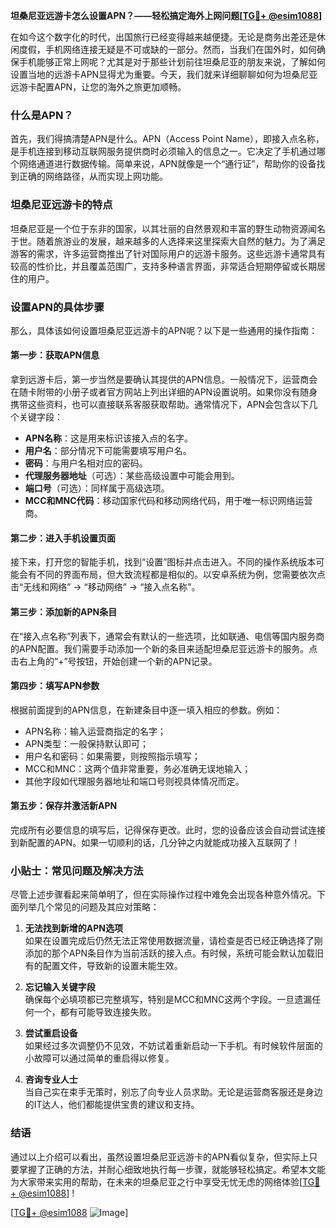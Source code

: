 **坦桑尼亚远游卡怎么设置APN？——轻松搞定海外上网问题[[TG💪+ @esim1088](https://t.me/s/esim1088)]**

在如今这个数字化的时代，出国旅行已经变得越来越便捷。无论是商务出差还是休闲度假，手机网络连接无疑是不可或缺的一部分。然而，当我们在国外时，如何确保手机能够正常上网呢？尤其是对于那些计划前往坦桑尼亚的朋友来说，了解如何设置当地的远游卡APN显得尤为重要。今天，我们就来详细聊聊如何为坦桑尼亚远游卡配置APN，让您的海外之旅更加顺畅。

### 什么是APN？

首先，我们得搞清楚APN是什么。APN（Access Point Name），即接入点名称，是手机连接到移动互联网服务提供商时必须输入的信息之一。它决定了手机通过哪个网络通道进行数据传输。简单来说，APN就像是一个“通行证”，帮助你的设备找到正确的网络路径，从而实现上网功能。

### 坦桑尼亚远游卡的特点

坦桑尼亚是一个位于东非的国家，以其壮丽的自然景观和丰富的野生动物资源闻名于世。随着旅游业的发展，越来越多的人选择来这里探索大自然的魅力。为了满足游客的需求，许多运营商推出了针对国际用户的远游卡服务。这些远游卡通常具有较高的性价比，并且覆盖范围广，支持多种语言界面，非常适合短期停留或长期居住的用户。

### 设置APN的具体步骤

那么，具体该如何设置坦桑尼亚远游卡的APN呢？以下是一些通用的操作指南：

#### 第一步：获取APN信息

拿到远游卡后，第一步当然是要确认其提供的APN信息。一般情况下，运营商会在随卡附带的小册子或者官方网站上列出详细的APN设置说明。如果你没有随身携带这些资料，也可以直接联系客服获取帮助。通常情况下，APN会包含以下几个关键字段：
- **APN名称**：这是用来标识该接入点的名字。
- **用户名**：部分情况下可能需要填写用户名。
- **密码**：与用户名相对应的密码。
- **代理服务器地址**（可选）：某些高级设置中可能会用到。
- **端口号**（可选）：同样属于高级选项。
- **MCC和MNC代码**：移动国家代码和移动网络代码，用于唯一标识网络运营商。

#### 第二步：进入手机设置页面

接下来，打开您的智能手机，找到“设置”图标并点击进入。不同的操作系统版本可能会有不同的界面布局，但大致流程都是相似的。以安卓系统为例，您需要依次点击“无线和网络” -> “移动网络” -> “接入点名称”。

#### 第三步：添加新的APN条目

在“接入点名称”列表下，通常会有默认的一些选项，比如联通、电信等国内服务商的APN配置。我们需要手动添加一个新的条目来适配坦桑尼亚远游卡的服务。点击右上角的“+”号按钮，开始创建一个新的APN记录。

#### 第四步：填写APN参数

根据前面提到的APN信息，在新建条目中逐一填入相应的参数。例如：
- APN名称：输入运营商指定的名字；
- APN类型：一般保持默认即可；
- 用户名和密码：如果需要，则按照指示填写；
- MCC和MNC：这两个值非常重要，务必准确无误地输入；
- 其他字段如代理服务器地址和端口号则视具体情况而定。

#### 第五步：保存并激活新APN

完成所有必要信息的填写后，记得保存更改。此时，您的设备应该会自动尝试连接到新配置的APN。如果一切顺利的话，几分钟之内就能成功接入互联网了！

### 小贴士：常见问题及解决方法

尽管上述步骤看起来简单明了，但在实际操作过程中难免会出现各种意外情况。下面列举几个常见的问题及其应对策略：

1. **无法找到新增的APN选项**  
   如果在设置完成后仍然无法正常使用数据流量，请检查是否已经正确选择了刚添加的那个APN条目作为当前活跃的接入点。有时候，系统可能会默认加载旧有的配置文件，导致新的设置未能生效。

2. **忘记输入关键字段**  
   确保每个必填项都已完整填写，特别是MCC和MNC这两个字段。一旦遗漏任何一个，都有可能导致连接失败。

3. **尝试重启设备**  
   如果经过多次调整仍不见效，不妨试着重新启动一下手机。有时候软件层面的小故障可以通过简单的重启得以修复。

4. **咨询专业人士**  
   当自己实在束手无策时，别忘了向专业人员求助。无论是运营商客服还是身边的IT达人，他们都能提供宝贵的建议和支持。

### 结语

通过以上介绍可以看出，虽然设置坦桑尼亚远游卡的APN看似复杂，但实际上只要掌握了正确的方法，并耐心细致地执行每一步骤，就能够轻松搞定。希望本文能为大家带来实用的帮助，在未来的坦桑尼亚之行中享受无忧无虑的网络体验[[TG💪+ @esim1088](https://t.me/s/esim1088)] !

[[TG💪+ @esim1088](https://t.me/s/esim1088) ![Image](https://i.postimg.cc/4NQfJmqS/Snipaste-2025-05-13-00-14-12.png)]